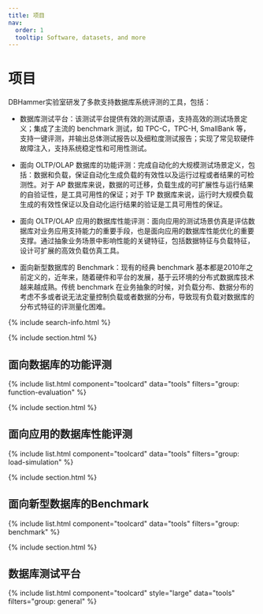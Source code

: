 ```yaml
---
title: 项目
nav:
  order: 1
  tooltip: Software, datasets, and more
---
```


# <i class="fas fa-tools"></i>项目

DBHammer实验室研发了多款支持数据库系统评测的工具，包括：  

- 数据库测试平台：该测试平台提供有效的测试原语，支持高效的测试场景定义；集成了主流的 benchmark 测试，如 TPC-C，TPC-H, SmallBank 等，支持一键评测，并输出总体测试报告以及细粒度测试报告；实现了常见软硬件故障注入，支持系统稳定性和可用性测试。  

- 面向 OLTP/OLAP 数据库的功能评测：完成自动化的大规模测试场景定义，包括：数据和负载，保证自动化生成负载的有效性以及运行过程或者结果的可检测性。对于 AP 数据库来说，数据的可迁移，负载生成的可扩展性与运行结果的自验证性，是工具可用性的保证；对于 TP 数据库来说，运行时大规模负载生成的有效性保证以及自动化运行结果的验证是工具可用性的保证。

-	面向 OLTP/OLAP 应用的数据库性能评测：面向应用的测试场景仿真是评估数据库对业务应用支持能力的重要手段，也是面向应用的数据库性能优化的重要支撑。通过抽象业务场景中影响性能的关键特征，包括数据特征与负载特征，设计可扩展的高效负载仿真工具。  

- 面向新型数据库的 Benchmark：现有的经典 benchmark 基本都是2010年之前定义的，近年来，随着硬件和平台的发展，基于云环境的分布式数据库技术越来越成熟。传统 benchmark 在业务抽象的时候，对负载分布、数据分布的考虑不多或者说无法定量控制负载或者数据的分布，导致现有负载对数据库的分布式特征的评测量化困难。


{% include search-info.html %}

{% include section.html %}

## 面向数据库的功能评测

{% include list.html component="toolcard" data="tools" filters="group: function-evaluation" %}

{% include section.html %}

## 面向应用的数据库性能评测

{% include list.html component="toolcard" data="tools" filters="group: load-simulation" %}

{% include section.html %}

## 面向新型数据库的Benchmark

{% include list.html component="toolcard" data="tools" filters="group: benchmark" %}

{% include section.html %}

## 数据库测试平台

{% include list.html component="toolcard" style="large" data="tools" filters="group: general" %}